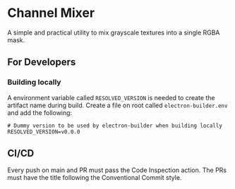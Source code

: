 # Channel Mixer
A simple and practical utility to mix grayscale textures into a single RGBA mask.

## For Developers

### Building locally
A environment variable called `RESOLVED_VERSION` is needed to create the artifact name during build. Create a file on root called `electron-builder.env` and add the following:

```
# Dummy version to be used by electron-builder when building locally
RESOLVED_VERSION=v0.0.0
```

## CI/CD

Every push on main and PR must pass the Code Inspection action. The PRs must have the title following the Conventional Commit style.